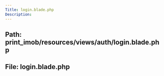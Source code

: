 ```yaml
---
Title: login.blade.php
Description:
---
```


## Path: print_imob/resources/views/auth/login.blade.php
## File: login.blade.php
